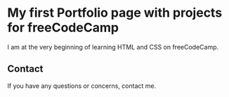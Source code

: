 # My first Portfolio page with projects for freeCodeCamp

I am at the very beginning of learning HTML and CSS on freeCodeCamp.

## Contact

If you have any questions or concerns, contact me.
